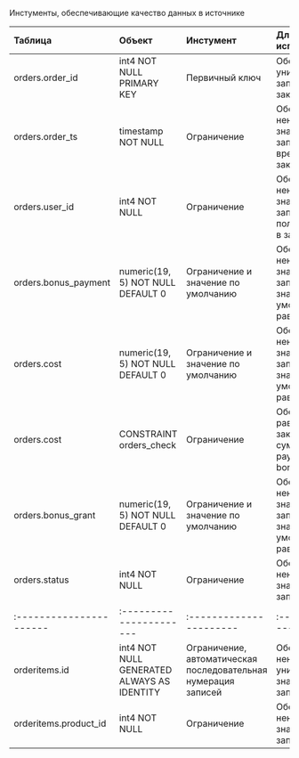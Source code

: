 Инстументы, обеспечивающие качество данных в источнике

| Таблица | Объект | Инстумент | Для чего используется |
| :---------------------- | :---------------------- | :---------------------- | :---------------------- |
| orders.order_id | int4 NOT NULL PRIMARY KEY | Первичный ключ | Обеспечивает уникальность записей о заказах |
| orders.order_ts | timestamp NOT NULL  | Ограничение | Обеспечивает ненулевое значение записей времени о заказе |
| orders.user_id | int4 NOT NULL  | Ограничение | Обеспечивает ненулевое значение записей о пользователе в заказе |
| orders.bonus_payment | numeric(19, 5) NOT NULL DEFAULT 0  | Ограничение и значение по умолчанию | Обеспечивает ненулевое значение записей и значение по умолчанию равное 0|
| orders.cost | numeric(19, 5) NOT NULL DEFAULT 0  | Ограничение и значение по умолчанию | Обеспечивает ненулевое значение записей и значение по умолчанию равное 0|
| orders.cost | CONSTRAINT orders_check  | Ограничение | Обеспечивает равенство заказа как сумма payment + bonus_payment |
| orders.bonus_grant | numeric(19, 5) NOT NULL DEFAULT 0  | Ограничение и значение по умолчанию | Обеспечивает ненулевое значение записей и значение по умолчанию равное 0|
| orders.status | int4 NOT NULL  | Ограничение | Обеспечивает ненулевое значение записей|
| :---------------------- | :---------------------- | :---------------------- | :------------------
| orderitems.id | int4 NOT NULL GENERATED ALWAYS AS IDENTITY  | Ограничение, автоматическая последовательная нумерация записей | Обеспечивает ненулевое уникальное значение записей|
| orderitems.product_id | int4 NOT NULL  | Ограничение | Обеспечивает ненулевое значение записей|
